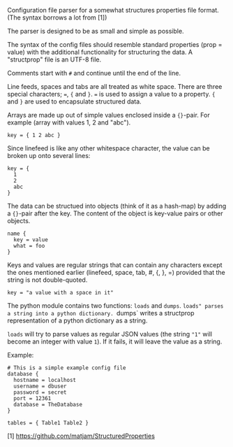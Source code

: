 Configuration file parser for a somewhat structures properties file
format. (The syntax borrows a lot from [1])

The parser is designed to be as small and simple as possible.

The syntax of the config files should resemble standard properties
(prop = value) with the additional functionality for structuring the
data.  A "structprop" file is an UTF-8 file.

Comments start with `#` and continue until the end of the line.

Line feeds, spaces and tabs are all treated as white space. There are
three special characters; `=`, `{` and `}`.  `=` is used to assign a
value to a property.  `{` and `}` are used to encapsulate structured
data.

Arrays are made up out of simple values enclosed inside a `{}`-pair.
For example (array with values 1, 2 and "abc").

    key = { 1 2 abc }

Since linefeed is like any other whitespace character, the value can
be broken up onto several lines:

    key = {
      1
      2
      abc
    }

The data can be structued into objects (think of it as a hash-map) by
adding a `{}`-pair after the key.  The content of the object is key-value
pairs or other objects.

    name {
      key = value
      what = foo
    }

Keys and values are regular strings that can contain any characters
except the ones mentioned earlier (linefeed, space, tab, #, {, }, =)
provided that the string is not double-quoted.

    key = "a value with a space in it"

The python module contains two functions: `loads` and `dumps`. `loads"
parses a string into a python dictionary. `dumps` writes a structprop
representation of a python dictionary as a string.

`loads` will try to parse values as regular JSON values (the string
`"1"` will become an integer with value `1`).  If it fails, it will leave
the value as a string.

Example:

    # This is a simple example config file
    database {
      hostname = localhost
      username = dbuser
      password = secret
      port = 12361
      database = TheDatabase
    }

    tables = { Table1 Table2 }


[1] https://github.com/matjam/StructuredProperties
